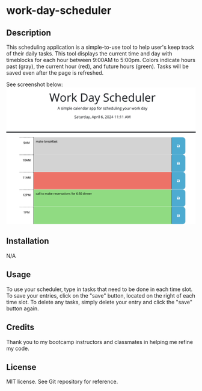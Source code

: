 # work-day-scheduler

## Description
This scheduling application is a simple-to-use tool to help user's keep track of their daily tasks. This tool displays the current time and day with timeblocks for each hour between 9:00AM to 5:00pm. Colors indicate hours past (gray), the current hour (red), and future hours (green). Tasks will be saved even after the page is refreshed. 

See screenshot below: 
![alt text](<scheduler screenshot.png>)


## Installation

N/A

## Usage
To use your scheduler, type in tasks that need to be done in each time slot. To save your entries, click on the "save" button, located on the right of each time slot. To delete any tasks, simply delete your entry and click the "save" button again. 


## Credits

Thank you to my bootcamp instructors and classmates in helping me refine my code. 

## License

MIT license. See Git repository for reference. 
